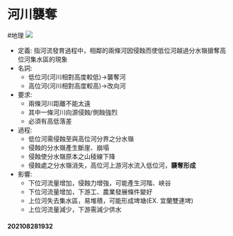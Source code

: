 # 河川襲奪
#地理
![](https://upload.wikimedia.org/wikipedia/commons/e/e8/Stream_capture.png?1630150350396)
- 定義: 指河流發育過程中，相鄰的兩條河因侵蝕而使低位河越過分水嶺搶奪高位河集水區的現象
- 名詞: 
	- 低位河(河川相對高度較低)->襲奪河
	- 高位河(河川相對高度較高)->改向河
- 要求: 
	- 兩條河川距離不能太遠
	- 其中一條河川向源侵蝕/側蝕強烈
	- 必須有高低落差
- 過程: 
	- 低位河需侵蝕至與高位河分界之分水嶺
	- 侵蝕的分水嶺產生斷崖、崩塌
	- 侵蝕使分水嶺原本之山稜線下降
	- 侵蝕處之分水嶺消失，高位河上游河水流入低位河，**襲奪形成**
- 影響: 
	- 下位河流量增加，侵蝕力增強，可能產生河階、峽谷
	- 下位河流量增加，下游工、農業發展條件變好
	- 上位河失去集水區，易堆積，可能形成埤塘(EX. 宜蘭雙連埤)
	- 上位河流量減少，下游需減少供水

#### 202108281932